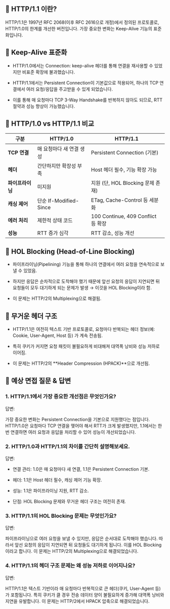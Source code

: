 ## 🔹 HTTP/1.1 이란?

HTTP/1.1은 1997년 RFC 2068(이후 RFC 2616으로 개정)에서 정의된 프로토콜로, HTTP/1.0의 한계를 개선한 버전입니다.
가장 중요한 변화는 Keep-Alive 기능의 표준화입니다.

## 🔹 Keep-Alive 표준화

- HTTP/1.0에서는 Connection: keep-alive 헤더를 통해 연결을 재사용할 수 있었지만 비표준 확장에 불과했습니다.

- HTTP/1.1에서는 Persistent Connection이 기본값으로 적용되어, 하나의 TCP 연결에서 여러 요청/응답을 주고받을 수 있게 되었습니다.

- 이를 통해 매 요청마다 TCP 3-Way Handshake를 반복하지 않아도 되므로, RTT 절약과 성능 향상이 가능했습니다.

## 🔹 HTTP/1.0 vs HTTP/1.1 비교
| 구분         | HTTP/1.0             | HTTP/1.1                        |
| ---------- | -------------------- | ------------------------------- |
| **TCP 연결** | 매 요청마다 새 연결 생성       | Persistent Connection (기본)      |
| **헤더**     | 간단하지만 확장성 부족         | Host 헤더 필수, 기능 확장 가능            |
| **파이프라이닝** | 미지원                  | 지원 (단, HOL Blocking 문제 존재)      |
| **캐싱 제어**  | 단순 If-Modified-Since | ETag, Cache-Control 등 세분화       |
| **에러 처리**  | 제한적 상태 코드            | 100 Continue, 409 Conflict 등 확장 |
| **성능**     | RTT 증가 심각            | RTT 감소, 성능 개선                   |

## 🔹 HOL Blocking (Head-of-Line Blocking)

- 파이프라이닝(Pipelining) 기능을 통해 하나의 연결에서 여러 요청을 연속적으로 보낼 수 있었음.

- 하지만 응답은 순차적으로 도착해야 했기 때문에 앞선 요청의 응답이 지연되면 뒤 요청들이 모두 대기하게 되는 문제가 발생 → 이것을 HOL Blocking이라 함.

- 이 문제는 HTTP/2의 Multiplexing으로 해결됨.

## 🔹 무거운 헤더 구조

- HTTP/1.1은 여전히 텍스트 기반 프로토콜로, 요청마다 반복되는 헤더 정보(예: Cookie, User-Agent, Host 등) 가 계속 전송됨.

- 특히 쿠키가 커지면 요청 패킷이 불필요하게 비대해져 대역폭 낭비와 성능 저하로 이어짐.

- 이 문제는 HTTP/2의 **Header Compression (HPACK)**으로 개선됨.

## 🔹 예상 면접 질문 & 답변
### 1. HTTP/1.1에서 가장 중요한 개선점은 무엇인가요?

답변: 

가장 중요한 변화는 Persistent Connection을 기본으로 지원했다는 점입니다. HTTP/1.0은 요청마다 TCP 연결을 맺어야 해서 RTT가 크게 발생했지만, 1.1에서는 한 번 연결하면 여러 요청과 응답을 처리할 수 있어 성능이 개선되었습니다.

### 2. HTTP/1.0과 HTTP/1.1의 차이를 간단히 설명해보세요.

답변:

- 연결 관리: 1.0은 매 요청마다 새 연결, 1.1은 Persistent Connection 기본.

- 헤더: 1.1은 Host 헤더 필수, 캐싱 제어 기능 확장.

- 성능: 1.1은 파이프라이닝 지원, RTT 감소.

- 단점: HOL Blocking 문제와 무거운 헤더 구조는 여전히 존재.

### 3. HTTP/1.1의 HOL Blocking 문제는 무엇인가요?

답변: 

파이프라이닝으로 여러 요청을 보낼 수 있지만, 응답은 순서대로 도착해야 했습니다. 따라서 앞선 요청의 응답이 지연되면 뒤 요청들도 대기하게 됩니다. 이를 HOL Blocking이라고 합니다. 이 문제는 HTTP/2의 Multiplexing으로 해결되었습니다.

### 4. HTTP/1.1의 헤더 구조 문제는 왜 성능 저하로 이어지나요?

답변: 

HTTP/1.1은 텍스트 기반이라 매 요청마다 반복적으로 큰 헤더(쿠키, User-Agent 등)가 포함됩니다. 특히 쿠키가 클 경우 전송 데이터 양이 불필요하게 증가해 대역폭 낭비와 지연을 유발합니다. 이 문제는 HTTP/2에서 HPACK 압축으로 해결되었습니다.